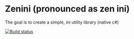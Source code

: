 Zenini (pronounced as zen ini)
======

The goal is to create a simple, ini utility library (native c#)

[![Build status](https://ci.appveyor.com/api/projects/status/dtbbt92nldoh2upd)](https://ci.appveyor.com/project/tommarien/zenini)
